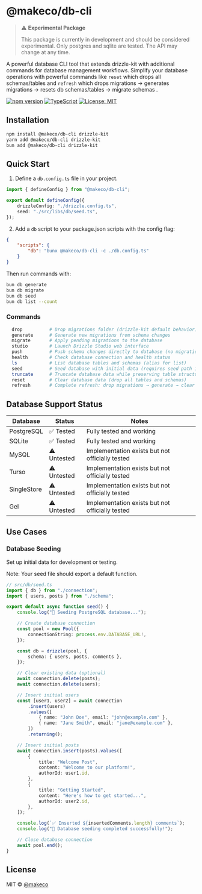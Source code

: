 # @makeco/db-cli

> ⚠️ **Experimental Package**
>
> This package is currently in development and should be considered experimental. Only postgres and sqlite are tested. The API may change at any time.

A powerful database CLI tool that extends drizzle-kit with additional commands for database management workflows. Simplify your database operations with powerful commands like `reset` which drops all schemas/tables and `refresh` which drops migrations → generates migrations → resets db schemas/tables → migrate schemas .

[![npm version](https://badge.fury.io/js/@makeco%2Fdb-cli.svg)](https://badge.fury.io/js/@makeco%2Fdb-cli)
[![TypeScript](https://img.shields.io/badge/TypeScript-5.0+-blue.svg)](https://www.typescriptlang.org/)
[![License: MIT](https://img.shields.io/badge/License-MIT-yellow.svg)](https://opensource.org/licenses/MIT)

## Installation

```bash
npm install @makeco/db-cli drizzle-kit
yarn add @makeco/db-cli drizzle-kit
bun add @makeco/db-cli drizzle-kit
```

## Quick Start

1. Define a `db.config.ts` file in your project.

```ts
import { defineConfig } from "@makeco/db-cli";

export default defineConfig({
	drizzleConfig: "./drizzle.config.ts",
	seed: "./src/libs/db/seed.ts",
});
```

2. Add a `db` script to your package.json scripts with the config flag:

```json
{
	"scripts": {
		"db": "bunx @makeco/db-cli -c ./db.config.ts"
	}
}
```

Then run commands with:

```bash
bun db generate
bun db migrate
bun db seed
bun db list --count
```

### Commands

```bash
  drop          # Drop migrations folder (drizzle-kit default behavior)
  generate      # Generate new migrations from schema changes
  migrate       # Apply pending migrations to the database
  studio        # Launch Drizzle Studio web interface
  push          # Push schema changes directly to database (no migrations)
  health        # Check database connection and health status
  ls            # List database tables and schemas (alias for list)
  seed          # Seed database with initial data (requires seed path in db.config.ts)
  truncate      # Truncate database data while preserving table structure
  reset         # Clear database data (drop all tables and schemas)
  refresh       # Complete refresh: drop migrations → generate → clear data → migrate
```

## Database Support Status

| Database    | Status      | Notes                                           |
| ----------- | ----------- | ----------------------------------------------- |
| PostgreSQL  | ✅ Tested   | Fully tested and working                        |
| SQLite      | ✅ Tested   | Fully tested and working                        |
| MySQL       | ⚠️ Untested | Implementation exists but not officially tested |
| Turso       | ⚠️ Untested | Implementation exists but not officially tested |
| SingleStore | ⚠️ Untested | Implementation exists but not officially tested |
| Gel         | ⚠️ Untested | Implementation exists but not officially tested |

## Use Cases

### Database Seeding

Set up initial data for development or testing.

Note: Your seed file should export a default function.

```typescript
// src/db/seed.ts
import { db } from "./connection";
import { users, posts } from "./schema";

export default async function seed() {
	console.log("🌱 Seeding PostgreSQL database...");

	// Create database connection
	const pool = new Pool({
		connectionString: process.env.DATABASE_URL!,
	});

	const db = drizzle(pool, {
		schema: { users, posts, comments },
	});

	// Clear existing data (optional)
	await connection.delete(posts);
	await connection.delete(users);

	// Insert initial users
	const [user1, user2] = await connection
		.insert(users)
		.values([
			{ name: "John Doe", email: "john@example.com" },
			{ name: "Jane Smith", email: "jane@example.com" },
		])
		.returning();

	// Insert initial posts
	await connection.insert(posts).values([
		{
			title: "Welcome Post",
			content: "Welcome to our platform!",
			authorId: user1.id,
		},
		{
			title: "Getting Started",
			content: "Here's how to get started...",
			authorId: user2.id,
		},
	]);

	console.log(`✅ Inserted ${insertedComments.length} comments`);
	console.log("🎉 Database seeding completed successfully!");

	// Close database connection
	await pool.end();
}
```

## License

MIT © [@makeco](https://github.com/makeco-labs)
